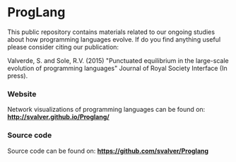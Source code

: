 
# ProgLang


This public repository contains materials related to our ongoing studies about how
programming languages evolve. If do you find anything useful please consider citing our
publication: 

Valverde, S. and Sole, R.V. (2015) "Punctuated equilibrium in the large-scale evolution of programming languages" Journal of Royal Society Interface (In press). 


### Website

Network visualizations of programming languages can be found on: __http://svalver.github.io/Proglang/__

### Source code

Source code can be found on: __https://github.com/svalver/Proglang__




